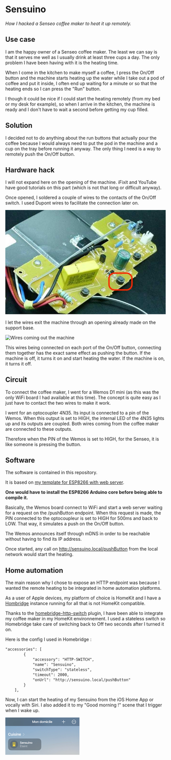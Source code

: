 # Sensuino
_How I hacked a Senseo coffee maker to heat it up remotely._

## Use case 
I am the happy owner of a Senseo coffee maker. The least we can say is that it serves me well as I usually drink at least three cups a day. The only problem I have been having with it is the heating time.

When I come in the kitchen to make myself a coffee, I press the On/Off button and the machine starts heating up the water while I take out a pod of coffee and put it inside, I often end up waiting for a minute or so that the heating ends so I can press the "Run" button.

I though it could be nice if I could start the heating remotely (from my bed or my desk for example), so when I arrive in the kitchen, the machine is ready and I don't have to wait a second before getting my cup filled. 

## Solution
I decided not to do anything about the run buttons that actually pour the coffee because I would always need to put the pod in the machine and a cup on the tray before running it anyway. The only thing I need is a way to remotely push the On/Off button.

## Hardware hack
I will not expand here on the opening of the machine. iFixit and YouTube have good tutorials on this part (which is not that long or difficult anyway). 

Once opened, I soldered a couple of wires to the contacts of the On/Off switch. I used Dupont wires to facilitate the connection later on.

![Picture of the Senseo PCB showing the On/Off button](img/pcb.jpg "Picture of the Senseo PCB showing the On/Off button")

I let the wires exit the machine through an opening already made on the support base.

![Wires coming out the machine](img/wires.png "Wires coming out the coffee maker")

This wires being connected on each port of the On/Off button, connecting them together has the exact same effect as pushing the button. If the machine is off, it turns it on and start heating the water. If the machine is on, it turns it off.

## Circuit

To connect the coffee maker, I went for a Wemos D1 mini (as this was the only WiFi board I had available at this time). The concept is quite easy as I just have to contact the two wires to make it work. 

I went for an optocoupler 4N35. Its input is connected to a pin of the Wemos. When this output is set to HIGH, the internal LED of the 4N35 lights up and its outputs are coupled. Both wires coming from the coffee maker are connected to these outputs.

Therefore when the PIN of the Wemos is set to HIGH, for the Senseo, it is like someone is pressing the button. 

## Software

The software is contained in this repository.

It is based on [my template for ESP8266 with web server](http://www.github.com/fmanach/esp8266-template-webserver).

__One would have to install the ESP8266 Arduino core before being able to compile it.__

Basically, the Wemos board connect to WiFi and start a web server waiting for a request on the /pushButton endpoint. When this request is made, the PIN connected to the optocoupleur is set to HIGH for 500ms and back to LOW. That way, it simulates a push on the On/Off button.

The Wemos announces itself through mDNS in order to be reachable without having to find its IP address. 

Once started, any call on http://sensuino.local/pushButton from the local network would start the heating.

## Home automation

The main reason why I chose to expose an HTTP endpoint was because I wanted the remote heating to be integrated in home automation platforms. 

As a user of Apple devices, my platform of choice is HomeKit and I have a [Hombridge](https://github.com/homebridge) instance running for all that is not HomeKit compatible. 

Thanks to the [homebridge-http-switch](https://github.com/Supereg/homebridge-http-switch) plugin, I have been able to integrate my coffee maker in my HomeKit environnement. I used a stateless switch so Homebridge take care of switching back to Off two seconds after I turned it on.

Here is the config I used in Homebridge :
```
"accessories": [
        {
            "accessory": "HTTP-SWITCH",
            "name": "Sensuino",
            "switchType": "stateless",
            "timeout": 2000,
            "onUrl": "http://sensuino.local/pushButton"
        }
    ],
```
Now, I can start the heating of my Sensuino from the iOS Home App or vocally with Siri. I also added it to my "Good morning !" scene that I trigger when I wake up.

![Homekit integration](img/homekit.jpg "Homekit integration")